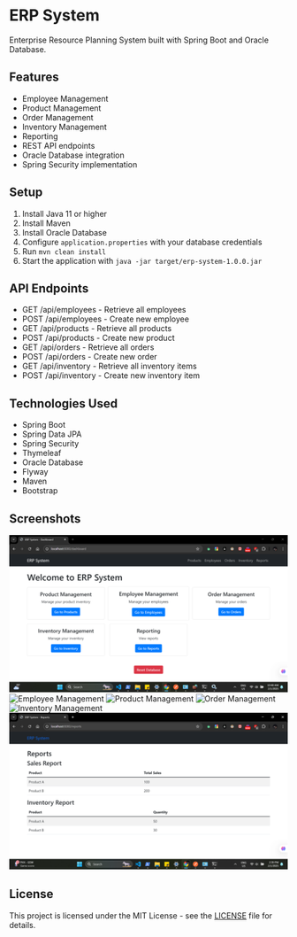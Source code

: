 # ERP System

Enterprise Resource Planning System built with Spring Boot and Oracle Database.

## Features

- Employee Management
- Product Management
- Order Management
- Inventory Management
- Reporting
- REST API endpoints
- Oracle Database integration
- Spring Security implementation

## Setup

1. Install Java 11 or higher
2. Install Maven
3. Install Oracle Database
4. Configure `application.properties` with your database credentials
5. Run `mvn clean install`
6. Start the application with `java -jar target/erp-system-1.0.0.jar`

## API Endpoints

- GET /api/employees - Retrieve all employees
- POST /api/employees - Create new employee
- GET /api/products - Retrieve all products
- POST /api/products - Create new product
- GET /api/orders - Retrieve all orders
- POST /api/orders - Create new order
- GET /api/inventory - Retrieve all inventory items
- POST /api/inventory - Create new inventory item

## Technologies Used

- Spring Boot
- Spring Data JPA
- Spring Security
- Thymeleaf
- Oracle Database
- Flyway
- Maven
- Bootstrap

## Screenshots

![Dashboard](screenshots/dashboard.png)
![Employee Management](screenshots/employees.png)
![Product Management](screenshots/products.png)
![Order Management](screenshots/orders.png)
![Inventory Management](screenshots/inventory.png)
![Reporting](screenshots/reports.png)

## License

This project is licensed under the MIT License - see the [LICENSE](LICENSE) file for details.
